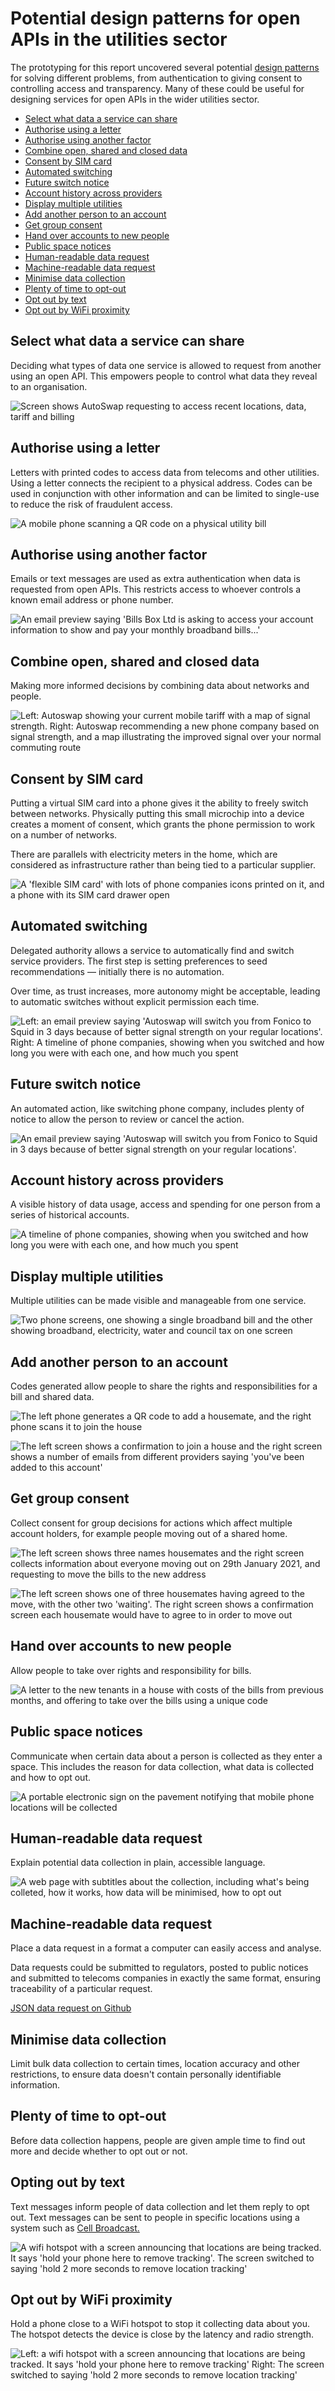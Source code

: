 # Potential design patterns for open APIs in the utilities sector

The prototyping for this report uncovered several potential [design patterns](https://catalogue.projectsbyif.com) for solving different problems, from authentication to giving consent to controlling access and transparency. Many of these could be useful for designing services for open APIs in the wider utilities sector.

* [Select what data a service can share](#selectwhatdataaservicecanshare)
* [Authorise using a letter](#authorisingusingaletter)
* [Authorise using another factor](#authorisingusinganotherfactor)
* [Combine open, shared and closed data](#combiningopensharedandcloseddata)
* [Consent by SIM card](#consentbysimcard)
* [Automated switching](#automatedswitching)
* [Future switch notice](#futureswitchnotice)
* [Account history across providers](#accounthistoryacrossproviders)
* [Display multiple utilities](#displayingmultipleutilities)
* [Add another person to an account](#addinganotherpersontoanaccount)
* [Get group consent](#gettinggroupconsent)
* [Hand over accounts to new people](#handingoveraccountstonewpeople)
* [Public space notices](#publicspacenotices)
* [Human-readable data request](#humanreadabledatarequest)
* [Machine-readable data request](#machinereadabledatarequest)
* [Minimise data collection](#minimisingdatacollection)
* [Plenty of time to opt-out](#plentyoftimetooptout)
* [Opt out by text](#optingoutbytext)
* [Opt out by WiFi proximity](#optingoutbywifiproximity)

## Select what data a service can share

Deciding what types of data one service is allowed to request from another using an open API. This empowers people to control what data they reveal to an organisation.

![Screen shows AutoSwap requesting to access recent locations, data, tariff and billing](https://s3-eu-west-1.amazonaws.com/projectsbyif.com/longform/openapis.projectsbyif.com/Pattern_select_what_data_a_service-can_share.jpg)

## Authorise using a letter

Letters with printed codes to access data from telecoms and other utilities. Using a letter connects the recipient to a physical address. Codes can be used in conjunction with other information and can be limited to single-use to reduce the risk of fraudulent access.

![A mobile phone scanning a QR code on a physical utility bill](https://s3-eu-west-1.amazonaws.com/projectsbyif.com/longform/openapis.projectsbyif.com/BillsBox-scan-letter_v1.jpg)

## Authorise using another factor

Emails or text messages are used as extra authentication when data is requested from open APIs. This restricts access to whoever controls a known email address or phone number.

![An email preview saying 'Bills Box Ltd is asking to access your account information to show and pay your monthly broadband bills...'](https://s3-eu-west-1.amazonaws.com/projectsbyif.com/longform/openapis.projectsbyif.com/BillsBox_screen-8_v1.jpg)

## Combine open, shared and closed data

Making more informed decisions by combining data about networks and people.

![Left: Autoswap showing your current mobile tariff with a map of signal strength. Right: Autoswap recommending a new phone company based on signal strength, and a map illustrating the improved signal over your normal commuting route](https://s3-eu-west-1.amazonaws.com/projectsbyif.com/longform/openapis.projectsbyif.com/AutoSwap_screen-67_v2.jpg)

## Consent by SIM card

Putting a virtual SIM card into a phone gives it the ability to freely switch between networks. Physically putting this small microchip into a device creates a moment of consent, which grants the phone permission to work on a number of networks.

There are parallels with electricity meters in the home, which are considered as infrastructure rather than being tied to a particular supplier.


![A 'flexible SIM card' with lots of phone companies icons printed on it, and a phone with its SIM card drawer open](https://s3-eu-west-1.amazonaws.com/projectsbyif.com/longform/openapis.projectsbyif.com/Flexible-SIM-card_v1.jpg)

## Automated switching

Delegated authority allows a service to automatically find and switch service providers. The first step is setting preferences to seed recommendations &mdash; initially there is no automation.

Over time, as trust increases, more autonomy might be acceptable, leading to automatic switches without explicit permission each time.

![Left: an email preview saying 'Autoswap will switch you from Fonico to Squid in 3 days because of better signal strength on your regular locations'. Right: A timeline of phone companies, showing when you switched and how long you were with each one, and how much you spent](https://s3-eu-west-1.amazonaws.com/projectsbyif.com/longform/openapis.projectsbyif.com/AutoSwap_screen-89_v2.jpg)

## Future switch notice

An automated action, like switching phone company, includes plenty of notice to allow the person to review or cancel the action.

![An email preview saying 'Autoswap will switch you from Fonico to Squid in 3 days because of better signal strength on your regular locations'.](https://s3-eu-west-1.amazonaws.com/projectsbyif.com/longform/openapis.projectsbyif.com/Pattern_future_switch_notice.jpg)

## Account history across providers

A visible history of data usage, access and spending for one person from a series of historical accounts.

![A timeline of phone companies, showing when you switched and how long you were with each one, and how much you spent](https://s3-eu-west-1.amazonaws.com/projectsbyif.com/longform/openapis.projectsbyif.com/Pattern_account_history_across_providers.jpg)

## Display multiple utilities

Multiple utilities can be made visible and manageable from one service.

![Two phone screens, one showing a single broadband bill and the other showing broadband, electricity, water and council tax on one screen](https://s3-eu-west-1.amazonaws.com/projectsbyif.com/longform/openapis.projectsbyif.com/BillsBox_screen-23_v1.jpg)

## Add another person to an account

Codes generated allow people to share the rights and responsibilities for a bill and shared data.

![The left phone generates a QR code to add a housemate, and the right phone scans it to join the house](https://s3-eu-west-1.amazonaws.com/projectsbyif.com/longform/openapis.projectsbyif.com/BillsBox_screen-45_v1.jpg)

![The left screen shows a confirmation to join a house and the right screen shows a number of emails from different providers saying 'you've been added to this account'](https://s3-eu-west-1.amazonaws.com/projectsbyif.com/longform/openapis.projectsbyif.com/BillsBox_screen-67_v1.jpg)

## Get group consent

Collect consent for group decisions for actions which affect multiple account holders, for example people moving out of a shared home.

![The left screen shows three names housemates and the right screen collects information about everyone moving out on 29th January 2021, and requesting to move the bills to the new address](https://s3-eu-west-1.amazonaws.com/projectsbyif.com/longform/openapis.projectsbyif.com/BillsBox_screen-910_v1.jpg)

![The left screen shows one of three housemates having agreed to the move, with the other two 'waiting'. The right screen shows a confirmation screen each housemate would have to agree to in order to move out](https://s3-eu-west-1.amazonaws.com/projectsbyif.com/longform/openapis.projectsbyif.com/BillsBox_screen-1112_v1.jpg)

## Hand over accounts to new people

Allow people to take over rights and responsibility for bills.

![A letter to the new tenants in a house with costs of the bills from previous months, and offering to take over the bills using a unique code](https://s3-eu-west-1.amazonaws.com/projectsbyif.com/longform/openapis.projectsbyif.com/BillsBox-setup-bills-letter_v1.jpg)


## Public space notices

Communicate when certain data about a person is collected as  they enter a space. This includes the reason for data collection, what data is collected and how to opt out.

![A portable electronic sign on the pavement notifying that mobile phone locations will be collected](https://s3-eu-west-1.amazonaws.com/projectsbyif.com/longform/openapis.projectsbyif.com/variable-message-signs_v2.gif)

## Human-readable data request

Explain potential data collection in plain, accessible language.

![A web page with subtitles about the collection, including what's being colleted, how it works, how data will be minimised, how to opt out](https://s3-eu-west-1.amazonaws.com/projectsbyif.com/longform/openapis.projectsbyif.com/Pattern_human-readable_data_request.jpg)

## Machine-readable data request

Place  a data request in a format a computer can easily access and analyse.

Data requests could be submitted to regulators, posted to public notices and submitted to telecoms companies in exactly the same format, ensuring traceability of a particular request.


[JSON data request on Github](https://gist.githubusercontent.com/paulfurley/21ac195a66803588a27870f634dfef02/raw/428a6aebd1f5879275ad4225ce09a294bc821212/collection_request.json)

## Minimise data collection

Limit bulk data collection to certain times, location accuracy and other restrictions, to ensure data doesn't contain personally identifiable information.

## Plenty of time to opt-out

Before data collection happens, people are given ample time to find out more and decide whether to opt out or not.

## Opting out by text

Text messages inform people of data collection and let them reply to opt out. Text messages can be sent to people in specific locations using a system such as [Cell Broadcast.](https://en.wikipedia.org/wiki/Cell_Broadcast)


![A wifi hotspot with a screen announcing that locations are being tracked. It says 'hold your phone here to remove tracking'. The screen switched to saying 'hold 2 more seconds to remove location tracking'](https://s3-eu-west-1.amazonaws.com/projectsbyif.com/longform/openapis.projectsbyif.com/bus-stop-ad_v1.gif)

## Opt out by WiFi proximity

Hold a phone close to a WiFi hotspot to stop it collecting data about you. The hotspot detects the device is close by the latency and radio strength.

![Left: a wifi hotspot with a screen announcing that locations are being tracked. It says 'hold your phone here to remove tracking' Right: The screen switched to saying 'hold 2 more seconds to remove location tracking'](https://s3-eu-west-1.amazonaws.com/projectsbyif.com/longform/openapis.projectsbyif.com/data-for-research-campaigns-4.png)
